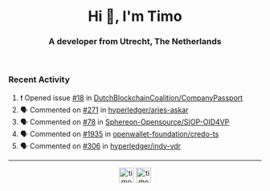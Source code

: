 <h1 align="center">Hi 👋, I'm Timo</h1>
<h3 align="center">A developer from Utrecht, The Netherlands</h3>
<br/>
<!-- https://github.com/rahuldkjain/github-profile-readme-generator --!>

<!--  <p align="left"><img src="https://github-readme-stats.vercel.app/api?username=timoglastra&show_icons=true&count_private=true&" alt="timoglastra" /></p> --!>

<!--
Github language stats
<p align="left"><img src="https://github-readme-stats.vercel.app/api/top-langs/?username=timoglastra&layout=compact" alt="timoglastra" /><p>
-->

<!-- Codestats language stats -->
<!-- <p align="left"><img src="https://codestats-readme.vercel.app/api/top-langs/?username=timoglastra&layout=compact&language_count=12" alt="timoglastra" /><p>    --!>
  
<h3>Recent Activity</h3>

<!--START_SECTION:activity-->
1. ❗ Opened issue [#18](https://github.com/DutchBlockchainCoalition/CompanyPassport/issues/18) in [DutchBlockchainCoalition/CompanyPassport](https://github.com/DutchBlockchainCoalition/CompanyPassport)
2. 🗣 Commented on [#271](https://github.com/hyperledger/aries-askar/pull/271#issuecomment-2203021150) in [hyperledger/aries-askar](https://github.com/hyperledger/aries-askar)
3. 🗣 Commented on [#78](https://github.com/Sphereon-Opensource/SIOP-OID4VP/pull/78#issuecomment-2202729595) in [Sphereon-Opensource/SIOP-OID4VP](https://github.com/Sphereon-Opensource/SIOP-OID4VP)
4. 🗣 Commented on [#1935](https://github.com/openwallet-foundation/credo-ts/issues/1935#issuecomment-2200023196) in [openwallet-foundation/credo-ts](https://github.com/openwallet-foundation/credo-ts)
5. 🗣 Commented on [#306](https://github.com/hyperledger/indy-vdr/issues/306#issuecomment-2199710852) in [hyperledger/indy-vdr](https://github.com/hyperledger/indy-vdr)
<!--END_SECTION:activity-->

---

<p align="center">
<a href="https://twitter.com/timoglastra" target="blank"><img align="center" src="https://cdn.jsdelivr.net/npm/simple-icons@3.0.1/icons/twitter.svg" alt="timoglastra" height="30" width="30" /></a>
<a href="https://linkedin.com/in/timoglastra" target="blank"><img align="center" src="https://cdn.jsdelivr.net/npm/simple-icons@3.0.1/icons/linkedin.svg" alt="timoglastra" height="30" width="30" /></a>
</p>



